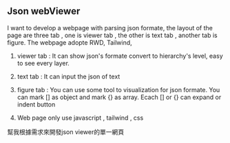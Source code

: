 ## Json webViewer

I want to  develop a webpage with parsing json formate, the layout of the page are three tab , one is viewer tab , the other is text tab , another tab is figure. The webpage adopte RWD, Tailwind, 


1. viewer tab : It can show json's formate convert to hierarchy's level, easy to see every layer.

2. text tab : It can input the json of text

3. figure tab : You can use some tool to visualization for json formate. You can mark [] as object and mark {} as array. Ecach [] or {} can expand or  indent button

4. Web page only use javascript , tailwind , css 


幫我根據需求來開發json viewer的單一網頁

